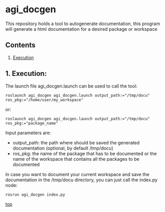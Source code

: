 # agi_docgen
<a id="top"/> 

This repository holds a tool to autogenerate documentation, this program will generate a html documentation for a desired package or workspace

## Contents

1. <a href="#1--execution">Execution</a>


## 1. Execution: <a id="1--execution"/>

The launch file agi_docgen.launch can be used to call the tool:

```
roslaunch agi_docgen agi_docgen.launch output_path:="/tmp/docu" ros_pkg:="/home/user/my_workspace"
```
or:
```
roslaunch agi_docgen agi_docgen.launch output_path:="/tmp/docu" ros_pkg:="package_name"
```

Input parameters are:
- output_path: the path where should be saved the generated documentation (optional, by default /tmp/docu)
- ros_pkg: the name of the package that has to be documented or the name of the workspace that contains all the packages to be documented

In case you want to document your current workspace and save the documentation in the /tmp/docu directory, you can just call the index.py node:

```
rosrun agi_docgen index.py
```

<a href="#top">top</a>
